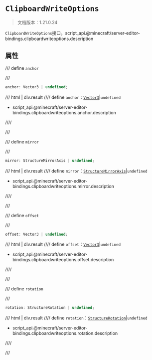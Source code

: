 # `ClipboardWriteOptions`

> 文档版本：1.21.0.24

`ClipboardWriteOptions`接口。script_api.@minecraft/server-editor-bindings.clipboardwriteoptions.description

## 属性

/// define
`anchor`


///

```js
anchor: Vector3 | undefined;
```

/// html | div.result
//// define
`anchor`：[`Vector3`](../../server/beta/vector3.md)|`undefined`

- script_api.@minecraft/server-editor-bindings.clipboardwriteoptions.anchor.description


////

///


/// define
`mirror`


///

```js
mirror: StructureMirrorAxis | undefined;
```

/// html | div.result
//// define
`mirror`：[`StructureMirrorAxis`](../../server/beta/structuremirroraxis.md)|`undefined`

- script_api.@minecraft/server-editor-bindings.clipboardwriteoptions.mirror.description


////

///


/// define
`offset`


///

```js
offset: Vector3 | undefined;
```

/// html | div.result
//// define
`offset`：[`Vector3`](../../server/beta/vector3.md)|`undefined`

- script_api.@minecraft/server-editor-bindings.clipboardwriteoptions.offset.description


////

///


/// define
`rotation`


///

```js
rotation: StructureRotation | undefined;
```

/// html | div.result
//// define
`rotation`：[`StructureRotation`](../../server/beta/structurerotation.md)|`undefined`

- script_api.@minecraft/server-editor-bindings.clipboardwriteoptions.rotation.description


////

///

